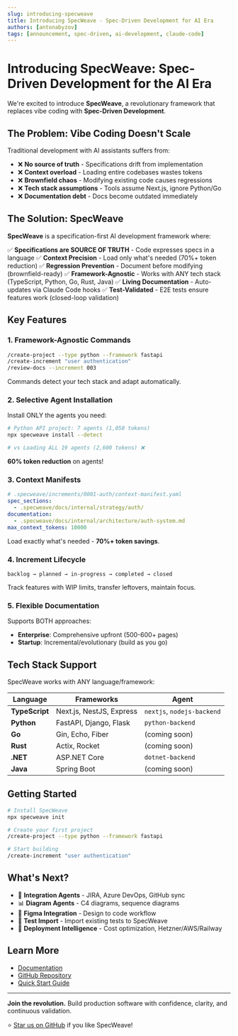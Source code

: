 ```yaml
---
slug: introducing-specweave
title: Introducing SpecWeave - Spec-Driven Development for AI Era
authors: [antonabyzov]
tags: [announcement, spec-driven, ai-development, claude-code]
---
```


# Introducing SpecWeave: Spec-Driven Development for the AI Era

We're excited to introduce **SpecWeave**, a revolutionary framework that replaces vibe coding with **Spec-Driven Development**.

<!-- truncate -->

## The Problem: Vibe Coding Doesn't Scale

Traditional development with AI assistants suffers from:

- ❌ **No source of truth** - Specifications drift from implementation
- ❌ **Context overload** - Loading entire codebases wastes tokens
- ❌ **Brownfield chaos** - Modifying existing code causes regressions
- ❌ **Tech stack assumptions** - Tools assume Next.js, ignore Python/Go
- ❌ **Documentation debt** - Docs become outdated immediately

## The Solution: SpecWeave

**SpecWeave** is a specification-first AI development framework where:

✅ **Specifications are SOURCE OF TRUTH** - Code expresses specs in a language
✅ **Context Precision** - Load only what's needed (70%+ token reduction)
✅ **Regression Prevention** - Document before modifying (brownfield-ready)
✅ **Framework-Agnostic** - Works with ANY tech stack (TypeScript, Python, Go, Rust, Java)
✅ **Living Documentation** - Auto-updates via Claude Code hooks
✅ **Test-Validated** - E2E tests ensure features work (closed-loop validation)

## Key Features

### 1. Framework-Agnostic Commands

```bash
/create-project --type python --framework fastapi
/create-increment "user authentication"
/review-docs --increment 003
```

Commands detect your tech stack and adapt automatically.

### 2. Selective Agent Installation

Install ONLY the agents you need:

```bash
# Python API project: 7 agents (1,050 tokens)
npx specweave install --detect

# vs Loading ALL 19 agents (2,600 tokens) ❌
```

**60% token reduction** on agents!

### 3. Context Manifests

```yaml
# .specweave/increments/0001-auth/context-manifest.yaml
spec_sections:
  - .specweave/docs/internal/strategy/auth/
documentation:
  - .specweave/docs/internal/architecture/auth-system.md
max_context_tokens: 10000
```

Load exactly what's needed - **70%+ token savings**.

### 4. Increment Lifecycle

```
backlog → planned → in-progress → completed → closed
```

Track features with WIP limits, transfer leftovers, maintain focus.

### 5. Flexible Documentation

Supports BOTH approaches:

- **Enterprise**: Comprehensive upfront (500-600+ pages)
- **Startup**: Incremental/evolutionary (build as you go)

## Tech Stack Support

SpecWeave works with ANY language/framework:

| Language | Frameworks | Agent |
|----------|------------|-------|
| **TypeScript** | Next.js, NestJS, Express | `nextjs`, `nodejs-backend` |
| **Python** | FastAPI, Django, Flask | `python-backend` |
| **Go** | Gin, Echo, Fiber | (coming soon) |
| **Rust** | Actix, Rocket | (coming soon) |
| **.NET** | ASP.NET Core | `dotnet-backend` |
| **Java** | Spring Boot | (coming soon) |

## Getting Started

```bash
# Install SpecWeave
npx specweave init

# Create your first project
/create-project --type python --framework fastapi

# Start building
/create-increment "user authentication"
```

## What's Next?

- 🔧 **Integration Agents** - JIRA, Azure DevOps, GitHub sync
- 📊 **Diagram Agents** - C4 diagrams, sequence diagrams
- 🎨 **Figma Integration** - Design to code workflow
- 🧪 **Test Import** - Import existing tests to SpecWeave
- 🚀 **Deployment Intelligence** - Cost optimization, Hetzner/AWS/Railway

## Learn More

- [Documentation](https://spec-weave.com/docs/overview/introduction)
- [GitHub Repository](https://github.com/anton-abyzov/specweave)
- [Quick Start Guide](https://spec-weave.com/docs/guides/getting-started/quickstart)

---

**Join the revolution.** Build production software with confidence, clarity, and continuous validation.

⭐ [Star us on GitHub](https://github.com/anton-abyzov/specweave) if you like SpecWeave!
